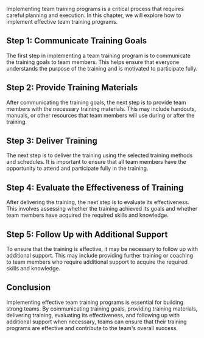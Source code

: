 

Implementing team training programs is a critical process that requires careful planning and execution. In this chapter, we will explore how to implement effective team training programs.

## Step 1: Communicate Training Goals

The first step in implementing a team training program is to communicate the training goals to team members. This helps ensure that everyone understands the purpose of the training and is motivated to participate fully.

## Step 2: Provide Training Materials

After communicating the training goals, the next step is to provide team members with the necessary training materials. This may include handouts, manuals, or other resources that team members will use during or after the training.

## Step 3: Deliver Training

The next step is to deliver the training using the selected training methods and schedules. It is important to ensure that all team members have the opportunity to attend and participate fully in the training.

## Step 4: Evaluate the Effectiveness of Training

After delivering the training, the next step is to evaluate its effectiveness. This involves assessing whether the training achieved its goals and whether team members have acquired the required skills and knowledge.

## Step 5: Follow Up with Additional Support

To ensure that the training is effective, it may be necessary to follow up with additional support. This may include providing further training or coaching to team members who require additional support to acquire the required skills and knowledge.

## Conclusion

Implementing effective team training programs is essential for building strong teams. By communicating training goals, providing training materials, delivering training, evaluating its effectiveness, and following up with additional support when necessary, teams can ensure that their training programs are effective and contribute to the team's overall success.
